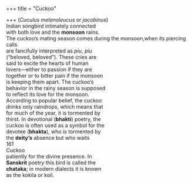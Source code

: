 +++
title = "Cuckoo"

+++
(*Cuculus melanoleucus* or *jacobinus*)  
Indian songbird intimately connected  
with both love and the **monsoon** rains.  
The cuckoo’s mating season comes during the monsoon,when its piercing calls  
are fancifully interpreted as *piu*, *piu*  
(“beloved, beloved”). These cries are  
said to excite the hearts of human  
lovers—either to passion if they are  
together or to bitter pain if the monsoon  
is keeping them apart. The cuckoo’s  
behavior in the rainy season is supposed  
to reflect its love for the monsoon.  
According to popular belief, the cuckoo  
drinks only raindrops, which means that  
for much of the year, it is tormented by  
thirst. In devotional (**bhakti**) poetry, the  
cuckoo is often used as a symbol for the  
devotee (**bhakta**), who is tormented by  
the **deity’s** absence but who waits  
161  
Cuckoo  
patiently for the divine presence. In  
**Sanskrit** poetry this bird is called the  
**chataka**; in modern dialects it is known  
as the kokila or koil.